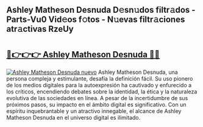 ## Ashley Matheson Desnuda D𝚎sn𝚞dos filtr𝚊dos - Parts-Vu0 Vid𝚎os f𝚘tos - N𝚞evas filtr𝚊ciones atr𝚊ctivas RzeUy

# <h2><a href="http://mbd8le.tromn.icu/?c=Ashley+Matheson+Desnuda">🔗👉👉👉 Ashley Matheson Desnuda 🔗🔗</a></h2>

[![Ashley Matheson Desnuda nuevo](https://i.imgur.com/pEAQMta.gif)](http://mbd8le.tromn.icu/?c=Ashley+Matheson+Desnuda)
Ashley Matheson Desnuda, una persona compleja y estimulante, desafía la definición fácil. Su uso pionero de los medios digitales para la autoexpresión ha cautivado y enfurecido a los críticos, encendiendo debates sobre la identidad, la ética y la naturaleza evolutiva de las sociedades en línea. A pesar de la incertidumbre de sus próximos pasos, su impacto en el ámbito digital es significativo. Con un espíritu inquebrantable y un atractivo innegable, el alcance de Ashley Matheson Desnuda en el universo digital es ilimitado.

